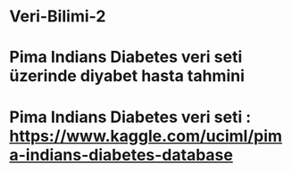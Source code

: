# Veri-Bilimi-2
# Pima Indians Diabetes veri seti üzerinde diyabet hasta tahmini
# Pima Indians Diabetes veri seti : https://www.kaggle.com/uciml/pima-indians-diabetes-database
